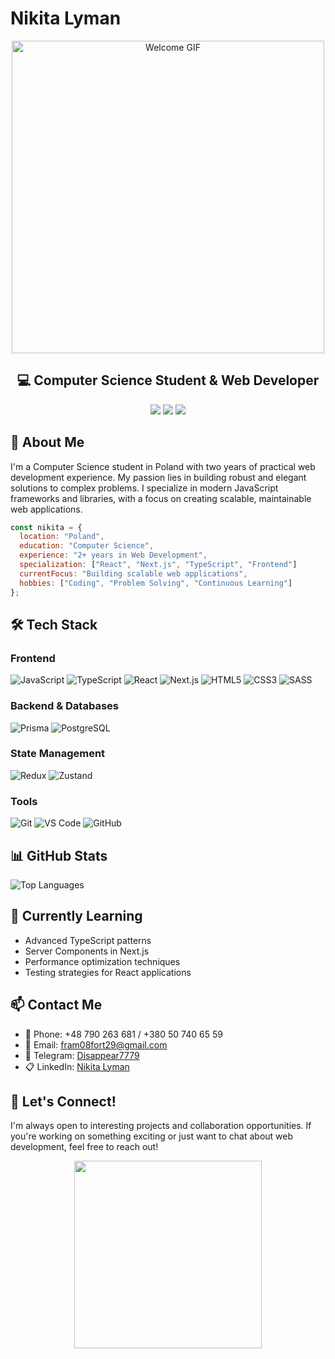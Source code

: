 # Nikita Lyman

<div align="center">
  <img src="https://user-images.githubusercontent.com/74038190/225813708-98b745f2-7d22-48cf-9150-083f1b00d6c9.gif" alt="Welcome GIF" width="500px">
  
  ## 💻 Computer Science Student & Web Developer

  <a href="https://t.me/disappear7779"><img src="https://img.shields.io/badge/Telegram-2CA5E0?style=for-the-badge&logo=telegram&logoColor=white"></a>
  <a href="https://www.linkedin.com/in/nikita-lyman-325844332/"><img src="https://img.shields.io/badge/LinkedIn-0077B5?style=for-the-badge&logo=linkedin&logoColor=white"></a>
  <a href="[mailto:fram08fort29@gmail.com](https://mail.google.com/mail/?view=cm&fs=1&to=fram08fort29@gmail.com)"><img src="https://img.shields.io/badge/Gmail-D14836?style=for-the-badge&logo=gmail&logoColor=white"></a>
</div>

## 🧐 About Me

I'm a Computer Science student in Poland with two years of practical web development experience. My passion lies in building robust and elegant solutions to complex problems. I specialize in modern JavaScript frameworks and libraries, with a focus on creating scalable, maintainable web applications.

```javascript
const nikita = {
  location: "Poland",
  education: "Computer Science",
  experience: "2+ years in Web Development",
  specialization: ["React", "Next.js", "TypeScript", "Frontend"]
  currentFocus: "Building scalable web applications",
  hobbies: ["Coding", "Problem Solving", "Continuous Learning"]
};
```

## 🛠️ Tech Stack


  
### Frontend
  
![JavaScript](https://img.shields.io/badge/JavaScript-F7DF1E?style=for-the-badge&logo=javascript&logoColor=black)
![TypeScript](https://img.shields.io/badge/TypeScript-3178C6?style=for-the-badge&logo=typescript&logoColor=white)
![React](https://img.shields.io/badge/React-61DAFB?style=for-the-badge&logo=react&logoColor=black)
![Next.js](https://img.shields.io/badge/Next.js-000000?style=for-the-badge&logo=next.js&logoColor=white)
![HTML5](https://img.shields.io/badge/HTML5-E34F26?style=for-the-badge&logo=html5&logoColor=white)
![CSS3](https://img.shields.io/badge/CSS3-1572B6?style=for-the-badge&logo=css3&logoColor=white)
![SASS](https://img.shields.io/badge/SASS-CC6699?style=for-the-badge&logo=sass&logoColor=white)

### Backend & Databases
  
![Prisma](https://img.shields.io/badge/Prisma-2D3748?style=for-the-badge&logo=prisma&logoColor=white)
![PostgreSQL](https://img.shields.io/badge/PostgreSQL-316192?style=for-the-badge&logo=postgresql&logoColor=white)

### State Management
  
![Redux](https://img.shields.io/badge/Redux-764ABC?style=for-the-badge&logo=redux&logoColor=white)
![Zustand](https://img.shields.io/badge/Zustand-000000?style=for-the-badge&logo=zustand&logoColor=white)

### Tools
  
![Git](https://img.shields.io/badge/Git-F05032?style=for-the-badge&logo=git&logoColor=white)
![VS Code](https://img.shields.io/badge/VS_Code-007ACC?style=for-the-badge&logo=visual-studio-code&logoColor=white)
![GitHub](https://img.shields.io/badge/GitHub-181717?style=for-the-badge&logo=github&logoColor=white)



## 📊 GitHub Stats

<div>
  <img src="https://github-readme-stats.vercel.app/api/top-langs/?username=Nikitaliman&layout=compact&theme=tokyonight" alt="Top Languages">
</div>

## 🌱 Currently Learning

- Advanced TypeScript patterns
- Server Components in Next.js
- Performance optimization techniques
- Testing strategies for React applications

## 📫 Contact Me

- 📱 Phone: +48 790 263 681 / +380 50 740 65 59
- 📧 Email: fram08fort29@gmail.com
- 💬 Telegram: [Disappear7779](https://t.me/disappear7779)
- 📋 LinkedIn: [Nikita Lyman](https://www.linkedin.com/in/nikita-lyman-325844332/)

## 🤝 Let's Connect!

I'm always open to interesting projects and collaboration opportunities. If you're working on something exciting or just want to chat about web development, feel free to reach out!

<div align="center">
  <img src="https://media1.giphy.com/media/v1.Y2lkPTc5MGI3NjExZDdoZGJlbmdlcXp5YXViNWtyMzRmaHo5OG9odTc5YXRnYXNpeGJyZyZlcD12MV9pbnRlcm5hbF9naWZfYnlfaWQmY3Q9Zw/ZOGCyj0NW28gg/giphy.gif" width="300px">
</div>
